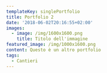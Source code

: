 ```yaml
---
templateKey: singlePortfolio
title: Portfolio 2
date: '2018-06-02T20:16:55+02:00'
images:
  - image: /img/1600x1600.png
    title: Titolo dell'immagine
featured_image: /img/1000x1600.png
content: Questo è un altro portfolio
tags:
  - Cantieri
---
```


